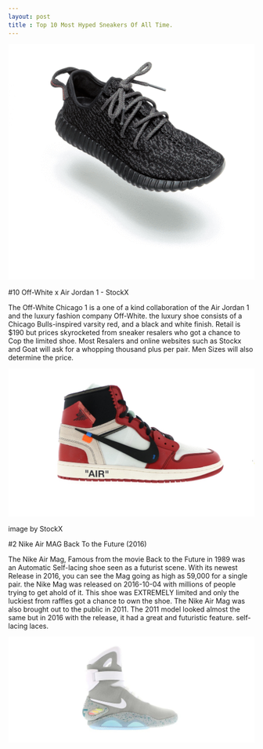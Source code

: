 ```yaml
---
layout: post
title : Top 10 Most Hyped Sneakers Of All Time.
---
```

 ![download](/images/Yeezygif.gif)




#10 Off-White x Air Jordan 1 - StockX 

The Off-White Chicago 1 is a one of a kind collaboration of the Air Jordan 1 and the luxury fashion company Off-White.
the luxury shoe consists of a Chicago Bulls-inspired varsity red, and a black and white finish. Retail is $190 but prices
skyrocketed from sneaker resalers who got a chance to Cop the limited shoe. Most Resalers and online websites such as Stockx and
Goat will ask for a whopping thousand plus per pair. Men Sizes will also determine the price. 

 ![download](/images/Offwhite.jpg) 

image by StockX

#2 Nike Air MAG Back To the Future (2016)
 
The Nike Air Mag, Famous from the movie Back to the Future in 1989 was an Automatic Self-lacing shoe seen as a futurist scene. With its newest Release in 2016, you can see the Mag going as high as 59,000 for a single pair. the Nike Mag was released on 2016-10-04 with millions of people trying to get ahold of it. This shoe was EXTREMELY limited and only the luckiest from raffles got a chance to own the shoe. The Nike Air Mag was also brought out to the public in 2011. The 2011 model looked almost the same but in 2016 with the release, it had a great and futuristic feature. self-lacing laces.

 ![download](/images/mag.jpg) 




